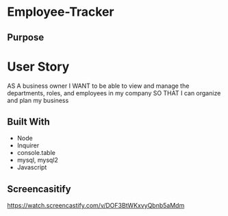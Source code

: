# Employee-Tracker

## Purpose
# User Story
AS A business owner
I WANT to be able to view and manage the departments, roles, and employees in my company
SO THAT I can organize and plan my business

## Built With
* Node
* Inquirer
* console.table
* mysql, mysql2
* Javascript

## Screencasitify
https://watch.screencastify.com/v/DOF3BtWKxvyQbnb5aMdm
